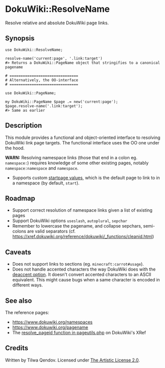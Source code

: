 # DokuWiki::ResolveName

Resolve relative and absolute DokuWiki page links.

## Synopsis

    use DokuWiki::ResolveName;
    
    resolve-name('current:page', '.link:target')
    #> Returns a DokuWiki::PageName object that stringifies to a canonical pagename
    
    # ===============================
    # Alternatively, the OO-interface
    # ===============================
    
    use DokuWiki::PageName;
    
    my DokuWiki::PageName $page .= new('current:page');
    $page.resolve-name('.link:target');
    #> Same as earlier

## Description

This module provides a functional and object-oriented interface to resolving DokuWiki link page targets. The functional interface uses the OO one under the hood.

**WARN:** Resolving namespace links (those that end in a colon eg. `namespace:`) requires knowledge of some other existing pages, notably `namespace:namespace` and `namespace`.

* Supports custom [startpage values](https://www.dokuwiki.org/config:startpage), which is the default page to link to in a namespace (by default, `start`).

## Roadmap

* Support correct resolution of namespace links given a list of existing pages
* Support DokuWiki options `useslash`, `autoplural`, `sepchar`
* Remember to lowercase the pagename, and collapse sepchars, semi-colons are valid separators (cf. <https://xref.dokuwiki.org/reference/dokuwiki/_functions/cleanid.html>)

## Caveats

* Does not support links to sections (eg. `minecraft:carrot#usage`).
* Does not handle accented characters the way DokuWiki does with the [deaccent option](https://www.dokuwiki.org/config:deaccent). It doesn't convert accented characters to an ASCII equivalent. This might cause bugs when a same character is encoded in different ways.

## See also

The reference pages:
* <https://www.dokuwiki.org/namespaces>
* <https://www.dokuwiki.org/pagename>
* The [resolve_pageid function in pageutils.php](https://xref.dokuwiki.org/reference/dokuwiki/_functions/resolve_pageid.html) on DokuWiki's XRef

## Credits

Written by Tilwa Qendov.
Licensed under [The Artistic License 2.0](LICENSE).